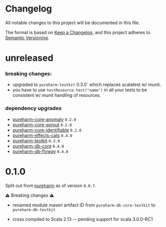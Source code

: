 # Changelog

All notable changes to this project will be documented in this file.

The format is based on [Keep a Changelog](https://keepachangelog.com/en/1.0.0/),
and this project adheres to [Semantic Versioning](https://semver.org/spec/v2.0.0.html).

# unreleased

### breaking changes:

- upgraded to `pureharm-testkit` 0.3.0` which replaces scalatest w/ munit.
- you have to use `testResource.test("name")` in all your tests to be consistent w/ munit handling of resources.

### dependency upgrades

- [pureharm-core-anomaly](https://github.com/busymachines/pureharm-core/releases) `0.2.0`
- [pureharm-core-sprout](https://github.com/busymachines/pureharm-core/releases) `0.2.0`
- [pureharm-core-identifiable](https://github.com/busymachines/pureharm-core/releases) `0.2.0`
- [pureharm-effects-cats](https://github.com/busymachines/pureharm-effects-cats/releases) `0.4.0`
- [pureharm-testkit](https://github.com/busymachines/pureharm-testkit/releases) `0.3.0`
- [pureharm-db-core](https://github.com/busymachines/pureharm-db-core/releases) `0.4.0`
- [pureharm-db-flyway](https://github.com/busymachines/pureharm-db-flyway/releases) `0.4.0`

# 0.1.0

Split out from [pureharm](https://github.com/busymachines/pureharm) as of version `0.0.7`.

:warning: Breaking changes :warning:

- renamed module maven artifact ID from `pureharm-db-core-testkit` to `pureharm-db-testkit`

- cross compiled to Scala 2.13 -- pending support for scala 3.0.0-RC1
